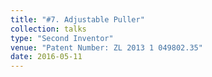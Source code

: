 ```yaml
---
title: "#7. Adjustable Puller"
collection: talks
type: "Second Inventor"
venue: "Patent Number: ZL 2013 1 049802.35"
date: 2016-05-11
---
```

[]()

